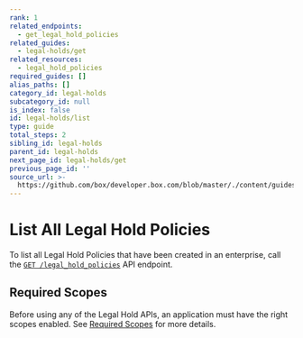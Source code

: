 ```yaml
---
rank: 1
related_endpoints:
  - get_legal_hold_policies
related_guides:
  - legal-holds/get
related_resources:
  - legal_hold_policies
required_guides: []
alias_paths: []
category_id: legal-holds
subcategory_id: null
is_index: false
id: legal-holds/list
type: guide
total_steps: 2
sibling_id: legal-holds
parent_id: legal-holds
next_page_id: legal-holds/get
previous_page_id: ''
source_url: >-
  https://github.com/box/developer.box.com/blob/master/./content/guides/legal-holds/list.md
---
```


# List All Legal Hold Policies

To list all Legal Hold Policies that have been created in an enterprise, call
the [`GET /legal_hold_policies`][legal_holds] API endpoint.

<Samples id='get_legal_hold_policies' >

</Samples>

## Required Scopes

Before using any of the Legal Hold APIs, an application must have the right
scopes enabled. See [Required Scopes][scopes] for more details.

[legal_holds]: e://get_legal_hold_policies
[scopes]: g://legal-holds#required-scopes
